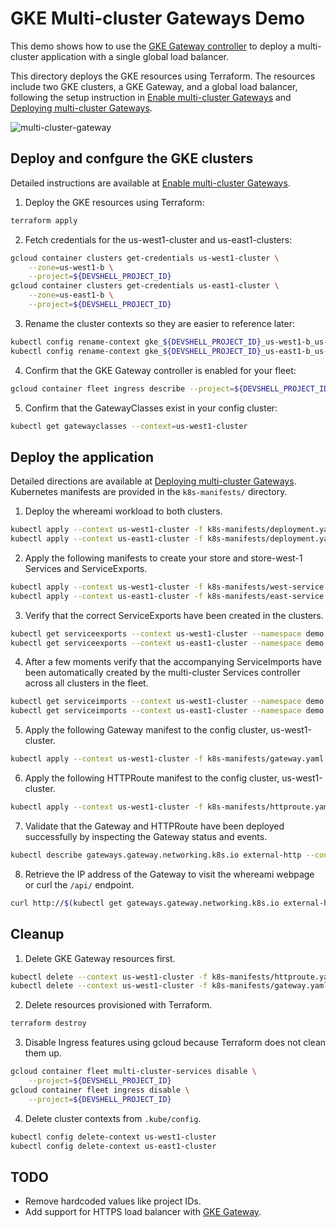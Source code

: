 # GKE Multi-cluster Gateways Demo

This demo shows how to use the [GKE Gateway controller](https://cloud.google.com/kubernetes-engine/docs/concepts/gateway-api) to deploy a multi-cluster application with a single global load balancer.

This directory deploys the GKE resources using Terraform. The resources include two GKE clusters, a GKE Gateway, and a global load balancer, following the setup instruction in [Enable multi-cluster Gateways](https://cloud.google.com/kubernetes-engine/docs/how-to/enabling-multi-cluster-gateways) and [Deploying multi-cluster Gateways](https://cloud.google.com/kubernetes-engine/docs/how-to/deploying-multi-cluster-gateways).

![multi-cluster-gateway](https://cloud.google.com/static/kubernetes-engine/images/multi-cluster-gateway-ex1-v2.svg)

## Deploy and confgure the GKE clusters

Detailed instructions are available at [Enable multi-cluster Gateways](https://cloud.google.com/kubernetes-engine/docs/how-to/enabling-multi-cluster-gateways).

1. Deploy the GKE resources using Terraform:

```bash
terraform apply
```

2. Fetch credentials for the us-west1-cluster and us-east1-clusters:

```bash
gcloud container clusters get-credentials us-west1-cluster \
    --zone=us-west1-b \
    --project=${DEVSHELL_PROJECT_ID}
gcloud container clusters get-credentials us-east1-cluster \
    --zone=us-east1-b \
    --project=${DEVSHELL_PROJECT_ID}
```

3.  Rename the cluster contexts so they are easier to reference later:

```bash
kubectl config rename-context gke_${DEVSHELL_PROJECT_ID}_us-west1-b_us-west1-cluster us-west1-cluster
kubectl config rename-context gke_${DEVSHELL_PROJECT_ID}_us-east1-b_us-east1-cluster us-east1-cluster 
```

4. Confirm that the GKE Gateway controller is enabled for your fleet:

```bash
gcloud container fleet ingress describe --project=${DEVSHELL_PROJECT_ID}
```

5. Confirm that the GatewayClasses exist in your config cluster:

```bash
kubectl get gatewayclasses --context=us-west1-cluster
```

## Deploy the application

Detailed directions are available at [Deploying multi-cluster Gateways](https://cloud.google.com/kubernetes-engine/docs/how-to/deploying-multi-cluster-gateways). Kubernetes manifests are provided in the `k8s-manifests/` directory.

1. Deploy the whereami workload to both clusters.

```bash
kubectl apply --context us-west1-cluster -f k8s-manifests/deployment.yaml
kubectl apply --context us-east1-cluster -f k8s-manifests/deployment.yaml
```

2. Apply the following manifests to create your store and store-west-1 Services and ServiceExports.

```bash
kubectl apply --context us-west1-cluster -f k8s-manifests/west-service.yaml
kubectl apply --context us-east1-cluster -f k8s-manifests/east-service.yaml
```

3. Verify that the correct ServiceExports have been created in the clusters.

```bash
kubectl get serviceexports --context us-west1-cluster --namespace demo
kubectl get serviceexports --context us-east1-cluster --namespace demo
```

4. After a few moments verify that the accompanying ServiceImports have been automatically created by the multi-cluster Services controller across all clusters in the fleet.

```bash
kubectl get serviceimports --context us-west1-cluster --namespace demo
kubectl get serviceimports --context us-east1-cluster --namespace demo
```

5. Apply the following Gateway manifest to the config cluster, us-west1-cluster.
```bash
kubectl apply --context us-west1-cluster -f k8s-manifests/gateway.yaml
```

6. Apply the following HTTPRoute manifest to the config cluster, us-west1-cluster.
```bash
kubectl apply --context us-west1-cluster -f k8s-manifests/httproute.yaml
```

7. Validate that the Gateway and HTTPRoute have been deployed successfully by inspecting the Gateway status and events.

```bash
kubectl describe gateways.gateway.networking.k8s.io external-http --context us-west1-cluster  --namespace demo
```

8. Retrieve the IP address of the Gateway to visit the whereami webpage or curl the `/api/` endpoint.

```bash
curl http://$(kubectl get gateways.gateway.networking.k8s.io external-http -o=jsonpath="{.status.addresses[0].value}" --context us-west1-cluster --namespace demo)/api/
```


## Cleanup
1. Delete GKE Gateway resources first.

```bash
kubectl delete --context us-west1-cluster -f k8s-manifests/httproute.yaml
kubectl delete --context us-west1-cluster -f k8s-manifests/gateway.yaml
```

2. Delete resources provisioned with Terraform.

```bash
terraform destroy
```

3. Disable Ingress features using gcloud because Terraform does not clean them up.

```bash
gcloud container fleet multi-cluster-services disable \
    --project=${DEVSHELL_PROJECT_ID}
gcloud container fleet ingress disable \
    --project=${DEVSHELL_PROJECT_ID}
```

4. Delete cluster contexts from `.kube/config`.

```bash
kubectl config delete-context us-west1-cluster
kubectl config delete-context us-east1-cluster
```

## TODO
* Remove hardcoded values like project IDs.
* Add support for HTTPS load balancer with [GKE Gateway](https://cloud.google.com/kubernetes-engine/docs/how-to/secure-gateway).